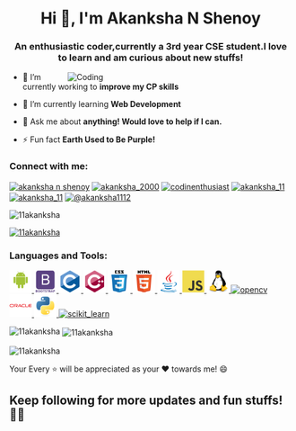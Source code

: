 <h1 align="center">Hi 👋, I'm Akanksha N Shenoy</h1>
<h3 align="center">An enthusiastic coder,currently a 3rd year CSE student.I love to learn and am curious about new stuffs!</h3>
<img  align="right" alt="Coding" width="400" src= "https://camo.githubusercontent.com/6f5e3ead776bc722fbfc3da2c8b1454a7a5f27a07b34c0ced075f90a6c25a3be/68747470733a2f2f6d69726f2e6d656469756d2e636f6d2f6d61782f313630302f302a4b32574c4d5445784c79696461374f522e676966">

- 🔭 I’m currently working to **improve my CP skills**

- 🌱 I’m currently learning **Web Development**

- 💬 Ask me about **anything! Would love to help if I can.**

- ⚡ Fun fact **Earth Used to Be Purple!**

<h3 align="left">Connect with me:</h3>
<p align="left">
<a href="https://www.linkedin.com/in/akanksha-n-4a09781a9/" target="blank"><img align="center" src="https://raw.githubusercontent.com/rahuldkjain/github-profile-readme-generator/master/src/images/icons/Social/linked-in-alt.svg" alt="akanksha n shenoy" height="30" width="40" /></a>
<a href="https://www.codechef.com/users/akanksha_2000" target="blank"><img align="center" src="https://cdn.jsdelivr.net/npm/simple-icons@3.1.0/icons/codechef.svg" alt="akanksha_2000" height="30" width="40" /></a>
<a href="https://www.hackerrank.com/codinenthusiast" target="blank"><img align="center" src="https://raw.githubusercontent.com/rahuldkjain/github-profile-readme-generator/master/src/images/icons/Social/hackerrank.svg" alt="codinenthusiast" height="30" width="40" /></a>
<a href="https://codeforces.com/profile/akanksha_11" target="blank"><img align="center" src="https://cdn.jsdelivr.net/npm/simple-icons@3.0.1/icons/codeforces.svg" alt="akanksha_11" height="30" width="40" /></a>
<a href="https://www.leetcode.com/akanksha_11" target="blank"><img align="center" src="https://raw.githubusercontent.com/rahuldkjain/github-profile-readme-generator/master/src/images/icons/Social/leet-code.svg" alt="akanksha_11" height="30" width="40" /></a>
<a href="https://www.hackerearth.com/@akanksha1112" target="blank"><img align="center" src="https://raw.githubusercontent.com/rahuldkjain/github-profile-readme-generator/master/src/images/icons/Social/hackerearth.svg" alt="@akanksha1112" height="30" width="40" /></a>
</p>
<p align="left"> <img src="https://komarev.com/ghpvc/?username=11akanksha&label=Profile%20views&color=0e75b6&style=flat" alt="11akanksha" /> </p>

<p align="left"> <a href="https://github.com/ryo-ma/github-profile-trophy"><img src="https://github-profile-trophy.vercel.app/?username=11akanksha" alt="11akanksha" /></a> </p>

<h3 align="left">Languages and Tools:</h3>
<p align="left"> <a href="https://developer.android.com" target="_blank"> <img src="https://raw.githubusercontent.com/devicons/devicon/master/icons/android/android-original-wordmark.svg" alt="android" width="40" height="40"/> </a> <a href="https://getbootstrap.com" target="_blank"> <img src="https://raw.githubusercontent.com/devicons/devicon/master/icons/bootstrap/bootstrap-plain-wordmark.svg" alt="bootstrap" width="40" height="40"/> </a> <a href="https://www.cprogramming.com/" target="_blank"> <img src="https://raw.githubusercontent.com/devicons/devicon/master/icons/c/c-original.svg" alt="c" width="40" height="40"/> </a> <a href="https://www.w3schools.com/cpp/" target="_blank"> <img src="https://raw.githubusercontent.com/devicons/devicon/master/icons/cplusplus/cplusplus-original.svg" alt="cplusplus" width="40" height="40"/> </a> <a href="https://www.w3schools.com/css/" target="_blank"> <img src="https://raw.githubusercontent.com/devicons/devicon/master/icons/css3/css3-original-wordmark.svg" alt="css3" width="40" height="40"/> </a> <a href="https://www.w3.org/html/" target="_blank"> <img src="https://raw.githubusercontent.com/devicons/devicon/master/icons/html5/html5-original-wordmark.svg" alt="html5" width="40" height="40"/> </a> <a href="https://www.java.com" target="_blank"> <img src="https://raw.githubusercontent.com/devicons/devicon/master/icons/java/java-original.svg" alt="java" width="40" height="40"/> </a> <a href="https://developer.mozilla.org/en-US/docs/Web/JavaScript" target="_blank"> <img src="https://raw.githubusercontent.com/devicons/devicon/master/icons/javascript/javascript-original.svg" alt="javascript" width="40" height="40"/> </a> <a href="https://www.linux.org/" target="_blank"> <img src="https://raw.githubusercontent.com/devicons/devicon/master/icons/linux/linux-original.svg" alt="linux" width="40" height="40"/> </a> <a href="https://opencv.org/" target="_blank"> <img src="https://www.vectorlogo.zone/logos/opencv/opencv-icon.svg" alt="opencv" width="40" height="40"/> </a> <a href="https://www.oracle.com/" target="_blank"> <img src="https://raw.githubusercontent.com/devicons/devicon/master/icons/oracle/oracle-original.svg" alt="oracle" width="40" height="40"/> </a> <a href="https://www.python.org" target="_blank"> <img src="https://raw.githubusercontent.com/devicons/devicon/master/icons/python/python-original.svg" alt="python" width="40" height="40"/> </a> <a href="https://scikit-learn.org/" target="_blank"> <img src="https://upload.wikimedia.org/wikipedia/commons/0/05/Scikit_learn_logo_small.svg" alt="scikit_learn" width="40" height="40"/> </a> </p>

<p><img align="left" src="https://github-readme-stats.vercel.app/api/top-langs?username=11akanksha&show_icons=true&locale=en&layout=compact" alt="11akanksha" /></p>

<p>&nbsp;<img align="center" src="https://github-readme-stats.vercel.app/api?username=11akanksha&show_icons=true&locale=en" alt="11akanksha" /></p>

<p><img align="center" src="https://github-readme-streak-stats.herokuapp.com/?user=11akanksha&" alt="11akanksha" /></p>

Your Every ⭐ will be appreciated as your ❤ towards me! 😄
## Keep following for more updates and fun stuffs! 🥳🤩
